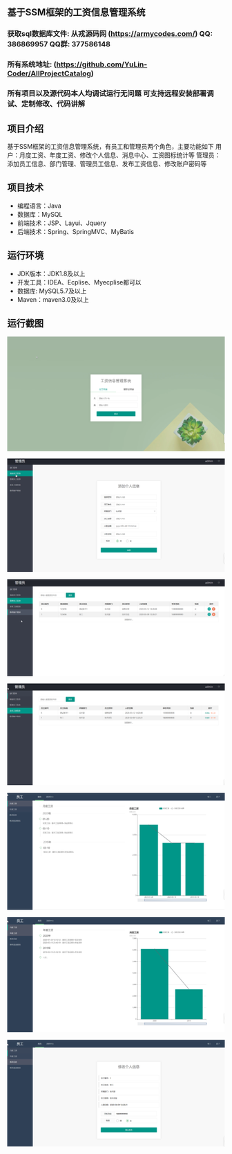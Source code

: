 ## 基于SSM框架的工资信息管理系统

###  获取sql数据库文件: 从戎源码网 (https://armycodes.com/) QQ: 386869957 QQ群: 377586148
###  所有系统地址: (https://github.com/YuLin-Coder/AllProjectCatalog) 
###  所有项目以及源代码本人均调试运行无问题 可支持远程安装部署调试、定制修改、代码讲解

## 项目介绍
基于SSM框架的工资信息管理系统，有员工和管理员两个角色，主要功能如下
用户：月度工资、年度工资、修改个人信息、消息中心、工资图标统计等
管理员：添加员工信息、部门管理、管理员工信息、发布工资信息、修改账户密码等

## 项目技术
- 编程语言：Java
- 数据库：MySQL
- 前端技术：JSP、Layui、Jquery
- 后端技术：Spring、SpringMVC、MyBatis

## 运行环境
- JDK版本：JDK1.8及以上
- 开发工具：IDEA、Ecplise、Myecplise都可以
- 数据库: MySQL5.7及以上
- Maven：maven3.0及以上

## 运行截图
![](screenshot/1.png)

![](screenshot/2.png)

![](screenshot/3.png)

![](screenshot/4.png)

![](screenshot/5.png)

![](screenshot/6.png)

![](screenshot/7.png)
